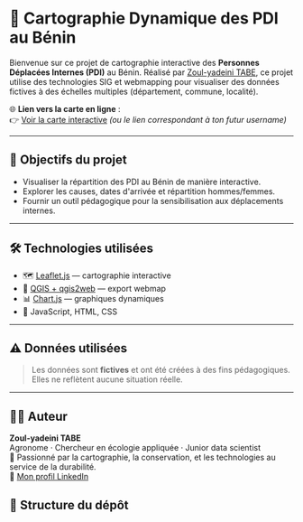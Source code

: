 # 📍 Cartographie Dynamique des PDI au Bénin

Bienvenue sur ce projet de cartographie interactive des **Personnes Déplacées Internes (PDI)** au Bénin. Réalisé par [Zoul-yadeini TABE](https://www.linkedin.com/in/zoultabe), ce projet utilise des technologies SIG et webmapping pour visualiser des données fictives à des échelles multiples (département, commune, localité).

🌐 **Lien vers la carte en ligne** :  
👉 [Voir la carte interactive](https://joker00229.github.io/pdi-benin-map/) *(ou le lien correspondant à ton futur username)*

---

## 🎯 Objectifs du projet

- Visualiser la répartition des PDI au Bénin de manière interactive.
- Explorer les causes, dates d'arrivée et répartition hommes/femmes.
- Fournir un outil pédagogique pour la sensibilisation aux déplacements internes.

---

## 🛠️ Technologies utilisées

- 🗺️ [Leaflet.js](https://leafletjs.com/) — cartographie interactive
- 🧩 [QGIS + qgis2web](https://github.com/tomchadwin/qgis2web) — export webmap
- 📊 [Chart.js](https://www.chartjs.org/) — graphiques dynamiques
- 🧠 JavaScript, HTML, CSS

---

## ⚠️ Données utilisées

> Les données sont **fictives** et ont été créées à des fins pédagogiques. Elles ne reflètent aucune situation réelle.

---

## 👨‍💻 Auteur

**Zoul-yadeini TABE**  
Agronome · Chercheur en écologie appliquée · Junior data scientist  
🌱 Passionné par la cartographie, la conservation, et les technologies au service de la durabilité.  
🔗 [Mon profil LinkedIn](https://www.linkedin.com/in/zoultabe)





## 📂 Structure du dépôt

